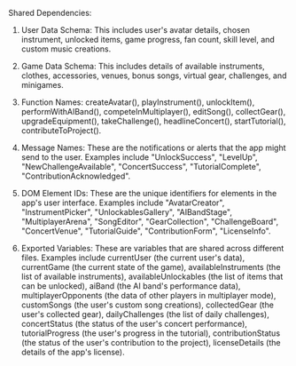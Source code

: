 Shared Dependencies:

1. User Data Schema: This includes user's avatar details, chosen instrument, unlocked items, game progress, fan count, skill level, and custom music creations.

2. Game Data Schema: This includes details of available instruments, clothes, accessories, venues, bonus songs, virtual gear, challenges, and minigames.

3. Function Names: createAvatar(), playInstrument(), unlockItem(), performWithAIBand(), competeInMultiplayer(), editSong(), collectGear(), upgradeEquipment(), takeChallenge(), headlineConcert(), startTutorial(), contributeToProject().

4. Message Names: These are the notifications or alerts that the app might send to the user. Examples include "UnlockSuccess", "LevelUp", "NewChallengeAvailable", "ConcertSuccess", "TutorialComplete", "ContributionAcknowledged".

5. DOM Element IDs: These are the unique identifiers for elements in the app's user interface. Examples include "AvatarCreator", "InstrumentPicker", "UnlockablesGallery", "AIBandStage", "MultiplayerArena", "SongEditor", "GearCollection", "ChallengeBoard", "ConcertVenue", "TutorialGuide", "ContributionForm", "LicenseInfo".

6. Exported Variables: These are variables that are shared across different files. Examples include currentUser (the current user's data), currentGame (the current state of the game), availableInstruments (the list of available instruments), availableUnlockables (the list of items that can be unlocked), aiBand (the AI band's performance data), multiplayerOpponents (the data of other players in multiplayer mode), customSongs (the user's custom song creations), collectedGear (the user's collected gear), dailyChallenges (the list of daily challenges), concertStatus (the status of the user's concert performance), tutorialProgress (the user's progress in the tutorial), contributionStatus (the status of the user's contribution to the project), licenseDetails (the details of the app's license).